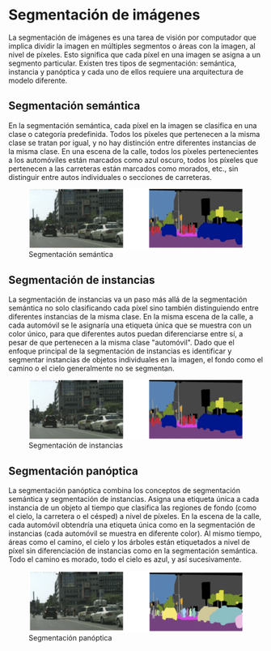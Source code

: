 # Segmentación de imágenes
La segmentación de imágenes es una tarea de visión por computador que implica dividir la imagen en múltiples segmentos o áreas con la imagen, al nivel de píxeles. Esto significa que cada píxel en una imagen se asigna a un segmento particular. Existen tres tipos de segmentación: semántica, instancia y panóptica y cada uno de ellos requiere una arquitectura de modelo diferente. 

## Segmentación semántica
En la segmentación semántica, cada píxel en la imagen se clasifica en una clase o categoría predefinida. Todos los píxeles que pertenecen a la misma clase se tratan por igual, y no hay distinción entre diferentes instancias de la misma clase. En una escena de la calle, todos los píxeles pertenecientes a los automóviles están marcados como azul oscuro, todos los píxeles que pertenecen a las carreteras están marcados como morados, etc., sin distinguir entre autos individuales o secciones de carreteras.

<figure style="align: center;">
    <img src="./images/semantic.png">
    <figcaption>Segmentación semántica</figcaption>
</figure>

## Segmentación de instancias
La segmentación de instancias va un paso más allá de la segmentación semántica no solo clasificando cada píxel sino también distinguiendo entre diferentes instancias de la misma clase. En la misma escena de la calle, a cada automóvil se le asignaría una etiqueta única que se muestra con un color único, para que diferentes autos puedan diferenciarse entre sí, a pesar de que pertenecen a la misma clase "automóvil". Dado que el enfoque principal de la segmentación de instancias es identificar y segmentar instancias de objetos individuales en la imagen, el fondo como el camino o el cielo generalmente no se segmentan.

<figure style="align: center;">
    <img src="./images/semantic.png">
    <figcaption>Segmentación de instancias</figcaption>
</figure>

## Segmentación panóptica
La segmentación panóptica combina los conceptos de segmentación semántica y segmentación de instancias. Asigna una etiqueta única a cada instancia de un objeto al tiempo que clasifica las regiones de fondo (como el cielo, la carretera o el césped) a nivel de píxeles. En la escena de la calle, cada automóvil obtendría una etiqueta única como en la segmentación de instancias (cada automóvil se muestra en diferente color). Al mismo tiempo, áreas como el camino, el cielo y los árboles están etiquetados a nivel de píxel sin diferenciación de instancias como en la segmentación semántica. Todo el camino es morado, todo el cielo es azul, y así sucesivamente.

<figure style="align: center;">
    <img src="./images/panoptic.png">
    <figcaption>Segmentación panóptica</figcaption>
</figure>